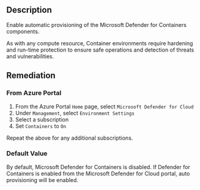 ## Description

Enable automatic provisioning of the Microsoft Defender for Containers components.

As with any compute resource, Container environments require hardening and run-time protection to ensure safe operations and detection of threats and vulnerabilities.

## Remediation

### From Azure Portal

1. From the Azure Portal `Home` page, select `Microsoft Defender for Cloud`
2. Under `Management`, select `Environment Settings`
3. Select a subscription
4. Set `Containers` to `On`

Repeat the above for any additional subscriptions.

### Default Value

By default, Microsoft Defender for Containers is disabled. If Defender for Containers is enabled from the Microsoft Defender for Cloud portal, auto provisioning will be enabled.
